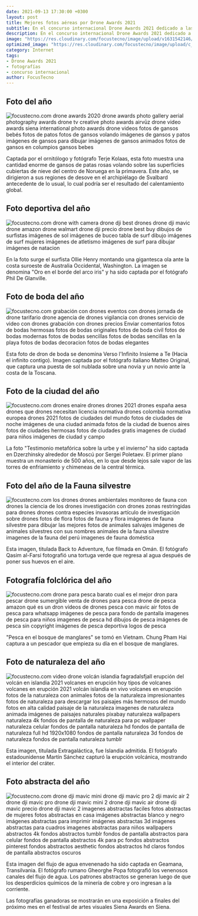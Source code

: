 ```yaml
---
date: 2021-09-13 17:30:00 +0300
layout: post
title: Mejores fotos aéreas por Drone Awards 2021
subtitle: En el concurso internacional Drone Awards 2021 dedicado a las fotografías tomadas por un dron, se nombró a los ganadores en ocho categorías. Fueron seleccionados entre decenas de miles de fotografías aéreas enviadas por fotógrafos de 102 países de todo el mundo.
description: En el concurso internacional Drone Awards 2021 dedicado a las fotografías tomadas por un dron, se nombró a los ganadores en ocho categorías. Fueron seleccionados entre decenas de miles de fotografías aéreas enviadas por fotógrafos de 102 países de todo el mundo.
image: "https://res.cloudinary.com/focustecno/image/upload/v1631542146/mejores-fotos-aereas-por-drone-awards-2021-focustecno-com.jpg"
optimized_image: "https://res.cloudinary.com/focustecno/image/upload/c_scale,w_585/v1631542146/mejores-fotos-aereas-por-drone-awards-2021-focustecno-com.jpg"
category: Internet
tags:
- Drone Awards 2021
- fotografías
- concurso internacional
author: FocusTecno
---
```


## Foto del año

![focustecno.com drone awards 2020 drone awards photo gallery aerial photography awards drone tv creative photo awards airvūz drone video awards siena international photo awards drone videos  fotos de gansos bebés fotos de patos fotos de gansos volando imágenes de gansos y patos imágenes de gansos para dibujar imágenes de gansos animados fotos de gansos en columpios gansos bebes](https://res.cloudinary.com/focustecno/image/upload/v1631542512/fotografo-terje-kolaas-gansos-drone-awards-2021-focus-tecno.jpg)

Captada por el ornitólogo y fotógrafo Terje Kolaas, esta foto muestra una cantidad enorme de gansos de patas rosas volando sobre las superficies cubiertas de nieve del centro de Noruega en la primavera. Este año, se dirigieron a sus regiones de desove en el archipiélago de Svalbard antecedente de lo usual, lo cual podría ser el resultado del calentamiento global. 

## Foto deportiva del año

![focustecno.com drone with camera drone dji best drones drone dji mavic drone amazon drone walmart drone dji precio drone best buy  dibujos de surfistas imágenes de sol imágenes de buceo tabla de surf dibujo imágenes de surf mujeres imágenes de atletismo imágenes de surf para dibujar imágenes de natacion](https://res.cloudinary.com/focustecno/image/upload/v1631542734/fotografo-phil-de-glanville-surfista-ollie-henry-montando-una-gran-ola-frente-a-la-costa-suroeste-drone-awards-2021-focus-tecno.jpg)

En la foto surge el surfista Ollie Henry montando una gigantesca ola ante la costa suroeste de Australia Occidental, Washington. La imagen se denomina "Oro en el borde del arco iris" y ha sido captada por el fotógrafo Phil De Glanville.

## Foto de boda del año

![focustecno.com  grabación con drones eventos con drones jornada de drone tarifario drone agencia de drones vigilancia con drones servicio de video con drones grabación con drones precios Enviar comentarios fotos de bodas hermosas fotos de bodas originales fotos de boda civil fotos de bodas modernas fotos de bodas sencillas fotos de bodas sencillas en la playa fotos de bodas decoracion fotos de bodas elegantes](https://res.cloudinary.com/focustecno/image/upload/v1631542924/verso-linfinito-insieme-a-te-fotografo-italiano-matteo-original-drone-awards-2021-focus-tecno.jpg)

Esta foto de dron de boda se denomina Verso l'Infinito Insieme a Te (Hacia el infinito contigo). Imagen captada por el fotógrafo italiano Matteo Original, que captura una puesta de sol nublada sobre una novia y un novio ante la costa de la Toscana. 

## Foto de la ciudad del año

![focustecno.com  drones enaire drones drones 2021 drones españa aesa drones que drones necesitan licencia normativa drones colombia normativa europea drones 2021  fotos de ciudades del mundo fotos de ciudades de noche imágenes de una ciudad animada fotos de la ciudad de buenos aires fotos de ciudades hermosas fotos de ciudades gratis imagenes de ciudad para niños imágenes de ciudad y campo](https://res.cloudinary.com/focustecno/image/upload/v1631543085/declaracion-metaforica-sobre-la-ciudad-y-el-invierno-tomada-en-dzerzhinsky-cerca-de-moscu-por-sergei-poletaev-drone-awards-2021-focus-tecno.jpg)

La foto "Testimonio metafórica sobre la urbe y el invierno" ha sido captada en Dzerzhinsky alrededor de Moscú por Sergei Poletaev. El primer plano muestra un monasterio de 500 años, en lo que desde lejos sale vapor de las torres de enfriamiento y chimeneas de la central térmica. 

## Foto del año de la Fauna silvestre

![focustecno.com los drones drones ambientales monitoreo de fauna con drones la ciencia de los drones investigación con drones zonas restringidas para drones drones contra especies invasoras artículo de investigación sobre drones fotos de flora fotos de fauna y flora imágenes de fauna silvestre para dibujar las mejores fotos de animales salvajes imágenes de animales silvestres con sus nombres animales de la fauna silvestre imagenes de la fauna del perú imagenes de fauna doméstica](https://res.cloudinary.com/focustecno/image/upload/v1631543237/back-to-adventure-fue-filmada-en-oman-el-fotografo-qasim-al-farsi-drone-awards-2021-focus-tecno.jpg)

Esta imagen, titulada Back to Adventure, fue filmada en Omán. El fotógrafo Qasim al-Farsi fotografió una tortuga verde que regresa al agua después de poner sus huevos en el aire.

## Fotografía folclórica del año

![focustecno.com drone para pesca barato cual es el mejor dron para pescar drone sumergible venta de drones para pesca drone de pesca amazon qué es un dron vídeos de drones pesca con mavic air fotos de pesca para whatsapp imágenes de pesca para fondo de pantalla imagenes de pesca para niños imagenes de pesca hd dibujos de pesca imágenes de pesca sin copyright imágenes de pesca deportiva logos de pesca](https://res.cloudinary.com/focustecno/image/upload/v1631543380/pesca-en-el-bosque-de-manglares-se-tomo-en-vietnam-chung-pham-hai-drone-awards-2021-focus-tecno.jpg)

"Pesca en el bosque de manglares" se tomó en Vietnam. Chung Pham Hai captura a un pescador que empieza su día en el bosque de manglares. 

## Foto de naturaleza del año

![focustecno.com  video drone volcán islandia fagradalsfjall erupción del volcán en islandia 2021 volcanes en erupción hoy tipos de volcanes volcanes en erupción 2021 volcán islandia en vivo volcanes en erupción  fotos de la naturaleza con animales fotos de la naturaleza impresionantes fotos de naturaleza para descargar los paisajes más hermosos del mundo fotos en alta calidad paisaje de la naturaleza imagenes de naturaleza animada imágenes de paisajes naturales pixabay naturaleza  wallpapers naturaleza 4k fondos de pantalla de naturaleza para pc wallpaper naturaleza celular fondos de pantalla naturaleza hd fondos de pantalla de naturaleza full hd 1920x1080 fondos de pantalla naturaleza 3d fondos de naturaleza fondos de pantalla naturaleza tumblr](https://res.cloudinary.com/focustecno/image/upload/v1631543541/el-fotografo-estadounidense-martin-sanchez-capturo-la-erupcion-volcanica-drone-awards-2021-focus-tecno.jpg)

Esta imagen, titulada Extragaláctica, fue Islandia admitida. El fotógrafo estadounidense Martín Sánchez capturó la erupción volcánica, mostrando el interior del cráter.

## Foto abstracta del año

![focustecno.com drone dji mavic mini drone dji mavic pro 2 dji mavic air 2 drone dji mavic pro drone dji mavic mini 2 drone dji mavic air drone dji mavic precio drone dji mavic 2  imagenes abstractas faciles fotos abstractas de mujeres fotos abstractas en casa imágenes abstractas blanco y negro imágenes abstractas para imprimir imágenes abstractas 3d imágenes abstractas para cuadros imagenes abstractas para niños  wallpapers abstractos 4k fondos abstractos tumblr fondos de pantalla abstractos para celular fondos de pantalla abstractos 4k para pc fondos abstractos pinterest fondos abstractos aesthetic fondos abstractos hd claros fondos de pantalla abstractos oscuros](https://res.cloudinary.com/focustecno/image/upload/v1631543758/fotografo-rumano-gheorghe-popa-fotografio-los-venenosos-canales-del-rio-drone-awards-2021-focus-tecno.jpg)

Esta imagen del flujo de agua envenenado ha sido captada en Geamana, Transilvania. El fotógrafo rumano Gheorghe Popa fotografió los venenosos canales del flujo de agua. Los patrones abstractos se generan luego de que los desperdicios químicos de la minería de cobre y oro ingresan a la corriente. 

Las fotografías ganadoras se mostrarán en una exposición a finales del próximo mes en el festival de artes visuales Siena Awards en Siena.


